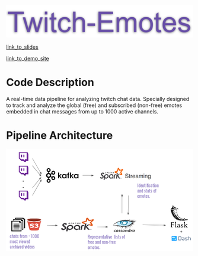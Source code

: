 <p align="center">
<img style="float" src="img/banner.png">
</p>

[link_to_slides](tbd)

[link_to_demo_site](http://ec2-34-234-110-14.compute-1.amazonaws.com/channel)

# Code Description
A real-time data pipeline for analyzing twitch chat data. Specially designed to track and analyze the global (free) and subscribed 
(non-free) emotes embedded in chat messages from up to 1000 active channels. 

# Pipeline Architecture
<p align="center">
<img style="float" src="img/pipeline.png">
</p>


